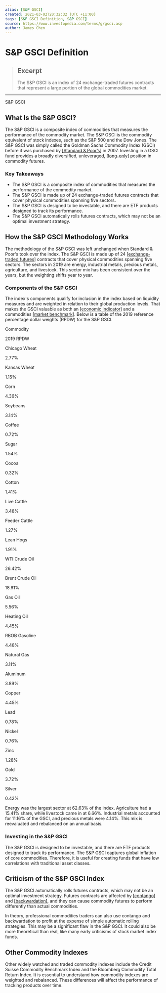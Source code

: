 ```yaml
---
alias: [S&P GSCI]
created: 2021-03-02T20:32:32 (UTC +11:00)
tags: [S&P GSCI Definition, S&P GSCI]
source: https://www.investopedia.com/terms/g/gsci.asp
author: James Chen
---
```


# S&P GSCI Definition

> ## Excerpt
> The S&P GSCI is an index of 24 exchange-traded futures contracts that represent a large portion of the global commodities market.

---

S&P GSCI
## What Is the S&P GSCI?

The S&P GSCI is a composite index of commodities that measures the performance of the commodity market. The S&P GSCI is the commodity equivalent of stock indexes, such as the S&P 500 and the Dow Jones. The S&P GSCI was simply called the Goldman Sachs Commodity Index (GSCI) before it was purchased by [[Standard & Poor’s]](https://www.investopedia.com/terms/s/sp.asp) in 2007. Investing in a GSCI fund provides a broadly diversified, unleveraged, [[long-only]](https://www.investopedia.com/terms/l/long.asp) position in commodity futures.

### Key Takeaways

-   The S&P GSCI is a composite index of commodities that measures the performance of the commodity market.
-   The S&P GSCI is made up of 24 exchange-traded futures contracts that cover physical commodities spanning five sectors.
-   The S&P GSCI is designed to be investable, and there are ETF products designed to track its performance.
-   The S&P GSCI automatically rolls futures contracts, which may not be an optimal investment strategy.

## How the S&P GSCI Methodology Works

The methodology of the S&P GSCI was left unchanged when Standard & Poor's took over the index. The S&P GSCI is made up of 24 [[exchange-traded futures]](https://www.investopedia.com/terms/e/etf-futures-and-options.asp) contracts that cover physical commodities spanning five sectors. The sectors in 2019 are energy, industrial metals, precious metals, agriculture, and livestock. This sector mix has been consistent over the years, but the weighting shifts year to year.

### Components of the S&P GSCI

The index's components qualify for inclusion in the index based on liquidity measures and are weighted in relation to their global production levels. That makes the GSCI valuable as both an [[economic indicator]](https://www.investopedia.com/terms/e/economic_indicator.asp) and a commodities [[market benchmark]](https://www.investopedia.com/terms/b/benchmark.asp). Below is a table of the 2019 reference percentage dollar weights (RPDW) for the S&P GSCI.

Commodity

2019 RPDW

Chicago Wheat

2.77%

Kansas Wheat

1.15%

Corn

4.36%

Soybeans

3.14%

Coffee

0.72%

Sugar

1.54%

Cocoa

0.32%

Cotton

1.41%

Live Cattle

3.48%

Feeder Cattle

1.27%

Lean Hogs

1.91%

WTI Crude Oil

26.42%

Brent Crude Oil

18.61%

Gas Oil

5.56%

Heating Oil

4.45%

RBOB Gasoline

4.48%

Natural Gas

3.11%

Aluminum

3.89%

Copper

4.45%

Lead

0.78%

Nickel

0.76%

Zinc

1.28%

Gold

3.72%

Silver

0.42%

Energy was the largest sector at 62.63% of the index. Agriculture had a 15.41% share, while livestock came in at 6.66%. Industrial metals accounted for 11.16% of the GSCI, and precious metals were 4.14%. This mix is reevaluated and rebalanced on an annual basis.

### Investing in the S&P GSCI

The S&P GSCI is designed to be investable, and there are ETF products designed to track its performance. The S&P GSCI captures global inflation of core commodities. Therefore, it is useful for creating funds that have low correlations with traditional asset classes.

## Criticism of the S&P GSCI Index

The S&P GSCI automatically rolls futures contracts, which may not be an optimal investment strategy. Futures contracts are affected by [[contango]](https://www.investopedia.com/terms/c/contango.asp) and [[backwardation]](https://www.investopedia.com/terms/b/backwardation.asp), and they can cause commodity futures to perform differently than actual commodities.

In theory, professional commodities traders can also use contango and backwardation to profit at the expense of simple automatic rolling strategies. This may be a significant flaw in the S&P GSCI. It could also be more theoretical than real, like many early criticisms of stock market index funds.

## Other Commodity Indexes

Other widely watched and traded commodity indexes include the Credit Suisse Commodity Benchmark Index and the Bloomberg Commodity Total Return Index. It is essential to understand how commodity indexes are weighted and rebalanced. These differences will affect the performance of tracking products over time.
